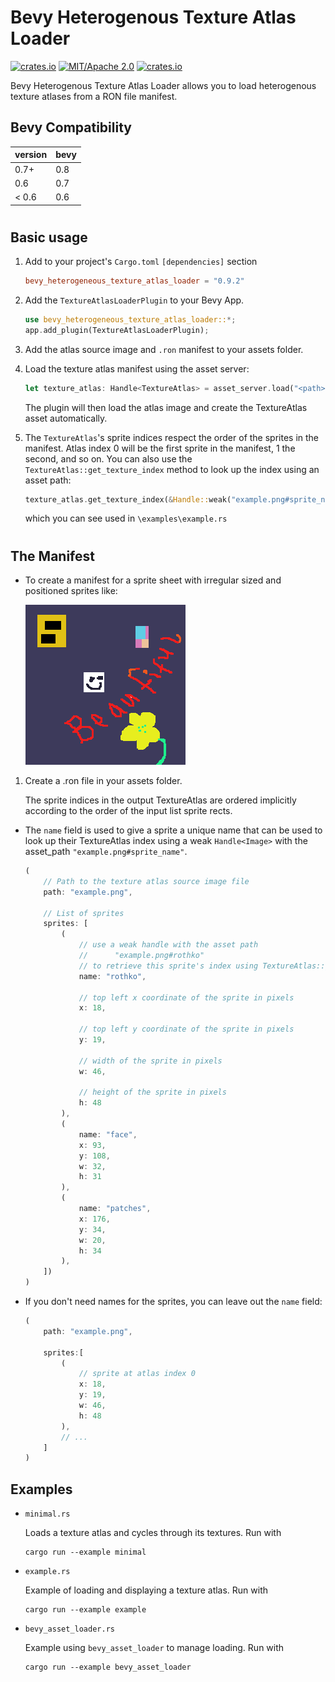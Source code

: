 # Bevy Heterogenous Texture Atlas Loader

[![crates.io](https://img.shields.io/crates/v/bevy_heterogeneous_texture_atlas_loader)](https://crates.io/crates/bevy_heterogeneous_texture_atlas_loader)
[![MIT/Apache 2.0](https://img.shields.io/badge/license-MIT%2FApache-blue.svg)](https://github.com/ickshonpe/bevy_heterogeneous_texture_atlas_loader)
[![crates.io](https://img.shields.io/crates/d/bevy_heterogeneous_texture_atlas_loader)](https://crates.io/crates/bevy_heterogeneous_texture_atlas_loader)

Bevy Heterogenous Texture Atlas Loader allows you to load heterogenous texture atlases from a RON file manifest.

## Bevy Compatibility

| version | bevy |
| ------- | ---- |
| 0.7+    | 0.8  |
| 0.6     | 0.7  |
| < 0.6   | 0.6  |

#
## Basic usage
1. Add to your project's `Cargo.toml` ```[dependencies]``` section

    ```toml
    bevy_heterogeneous_texture_atlas_loader = "0.9.2"
    ```

1. Add the `TextureAtlasLoaderPlugin` to your Bevy App.
    ```rust
    use bevy_heterogeneous_texture_atlas_loader::*;
    app.add_plugin(TextureAtlasLoaderPlugin);
    ```

2. Add the atlas source image and `.ron` manifest to your assets folder.

3. Load the texture atlas manifest using the asset server:
    ```rust
    let texture_atlas: Handle<TextureAtlas> = asset_server.load("<path>.ron");
    ```
    The plugin will then load the atlas image and create the TextureAtlas asset automatically.

4. The `TextureAtlas`'s sprite indices respect the order of the sprites in the manifest. 
    Atlas index 0 will be the first sprite in the manifest, 1 the second, and so on.
    You can also use the `TextureAtlas::get_texture_index` method to look up the index using an asset path:
    ```rust
    texture_atlas.get_texture_index(&Handle::weak("example.png#sprite_name".into()))
    ```

    which you can see used in `\examples\example.rs`

#

## The Manifest 

* To create a manifest for a sprite sheet with irregular sized and positioned sprites like:

    ![/assets/example.png](/assets/example.png)


1. Create a .ron file in your assets folder. 

    The sprite indices in the output TextureAtlas are ordered implicitly according to the order of the input list sprite rects.

*   The `name` field is used to give a sprite a unique name that can be used to look
    up their TextureAtlas index using a weak `Handle<Image>` with the asset_path 
    `"example.png#sprite_name"`.

    ```rust
    (
        // Path to the texture atlas source image file 
        path: "example.png",        

        // List of sprites        
        sprites: [    
            (
                // use a weak handle with the asset path
                //      "example.png#rothko" 
                // to retrieve this sprite's index using TextureAtlas::get_texture_index.
                name: "rothko",  

                // top left x coordinate of the sprite in pixels
                x: 18,           

                // top left y coordinate of the sprite in pixels
                y: 19,              

                // width of the sprite in pixels
                w: 46,              

                // height of the sprite in pixels
                h: 48               
            ),
            (
                name: "face", 
                x: 93, 
                y: 108, 
                w: 32, 
                h: 31
            ),
            (
                name: "patches", 
                x: 176, 
                y: 34, 
                w: 20, 
                h: 34
            ),
        ])
    )
    ```
* If you don't need names for the sprites, you can leave out the `name` field:
    ```rust
    (
        path: "example.png",

        sprites:[         
            (    
                // sprite at atlas index 0
                x: 18, 
                y: 19, 
                w: 46, 
                h: 48
            ),
            // ...
        ]
    )
    ```
  
## Examples

* `minimal.rs`

    Loads a texture atlas and cycles through its textures. Run with
    ```
    cargo run --example minimal
    ```

* `example.rs` 

    Example of loading and displaying a texture atlas. Run with
    ```
    cargo run --example example
    ```

* `bevy_asset_loader.rs`

    Example using `bevy_asset_loader` to manage loading. Run with
    ```
    cargo run --example bevy_asset_loader
    ```